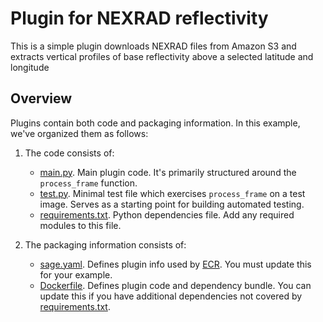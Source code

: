# Plugin for NEXRAD reflectivity

This is a simple plugin downloads NEXRAD files from Amazon S3 and extracts vertical profiles of base reflectivity above a selected latitude and longitude  

## Overview

Plugins contain both code and packaging information. In this example, we've organized them as follows:

1. The code consists of:
    * [main.py](./main.py). Main plugin code. It's primarily structured around the `process_frame` function.
    * [test.py](./test.py). Minimal test file which exercises `process_frame` on a test image. Serves as a starting point for building automated testing.
    * [requirements.txt](./requirements.txt). Python dependencies file. Add any required modules to this file.

2. The packaging information consists of:
    * [sage.yaml](./sage.yaml). Defines plugin info used by [ECR](https://portal.sagecontinuum.org). You must update this for your example.
    * [Dockerfile](./Dockerfile). Defines plugin code and dependency bundle. You can update this if you have additional dependencies not covered by [requirements.txt](./requirements.txt).
